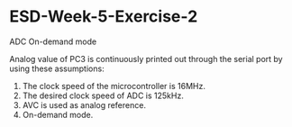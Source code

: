 # ESD-Week-5-Exercise-2
ADC On-demand mode

Analog value of PC3 is continuously printed out through the serial port by using these assumptions:

1. The clock speed of the microcontroller is 16MHz.
2. The desired clock speed of ADC is 125kHz.
3. AVC is used as analog reference.
4. On-demand mode.
